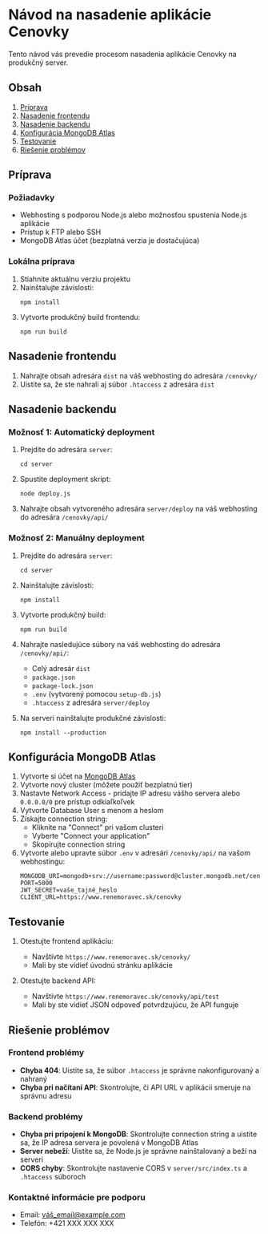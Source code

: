 # Návod na nasadenie aplikácie Cenovky

Tento návod vás prevedie procesom nasadenia aplikácie Cenovky na produkčný server.

## Obsah

1. [Príprava](#príprava)
2. [Nasadenie frontendu](#nasadenie-frontendu)
3. [Nasadenie backendu](#nasadenie-backendu)
4. [Konfigurácia MongoDB Atlas](#konfigurácia-mongodb-atlas)
5. [Testovanie](#testovanie)
6. [Riešenie problémov](#riešenie-problémov)

## Príprava

### Požiadavky
- Webhosting s podporou Node.js alebo možnosťou spustenia Node.js aplikácie
- Prístup k FTP alebo SSH
- MongoDB Atlas účet (bezplatná verzia je dostačujúca)

### Lokálna príprava
1. Stiahnite aktuálnu verziu projektu
2. Nainštalujte závislosti:
   ```
   npm install
   ```
3. Vytvorte produkčný build frontendu:
   ```
   npm run build
   ```

## Nasadenie frontendu

1. Nahrajte obsah adresára `dist` na váš webhosting do adresára `/cenovky/`
2. Uistite sa, že ste nahrali aj súbor `.htaccess` z adresára `dist`

## Nasadenie backendu

### Možnosť 1: Automatický deployment
1. Prejdite do adresára `server`:
   ```
   cd server
   ```
2. Spustite deployment skript:
   ```
   node deploy.js
   ```
3. Nahrajte obsah vytvoreného adresára `server/deploy` na váš webhosting do adresára `/cenovky/api/`

### Možnosť 2: Manuálny deployment
1. Prejdite do adresára `server`:
   ```
   cd server
   ```
2. Nainštalujte závislosti:
   ```
   npm install
   ```
3. Vytvorte produkčný build:
   ```
   npm run build
   ```
4. Nahrajte nasledujúce súbory na váš webhosting do adresára `/cenovky/api/`:
   - Celý adresár `dist`
   - `package.json`
   - `package-lock.json`
   - `.env` (vytvorený pomocou `setup-db.js`)
   - `.htaccess` z adresára `server/deploy`

5. Na serveri nainštalujte produkčné závislosti:
   ```
   npm install --production
   ```

## Konfigurácia MongoDB Atlas

1. Vytvorte si účet na [MongoDB Atlas](https://www.mongodb.com/cloud/atlas)
2. Vytvorte nový cluster (môžete použiť bezplatnú tier)
3. Nastavte Network Access - pridajte IP adresu vášho servera alebo `0.0.0.0/0` pre prístup odkiaľkoľvek
4. Vytvorte Database User s menom a heslom
5. Získajte connection string:
   - Kliknite na "Connect" pri vašom clusteri
   - Vyberte "Connect your application"
   - Skopírujte connection string
6. Vytvorte alebo upravte súbor `.env` v adresári `/cenovky/api/` na vašom webhostingu:
   ```
   MONGODB_URI=mongodb+srv://username:password@cluster.mongodb.net/cenovky
   PORT=5000
   JWT_SECRET=vaše_tajné_heslo
   CLIENT_URL=https://www.renemoravec.sk/cenovky
   ```

## Testovanie

1. Otestujte frontend aplikáciu:
   - Navštívte `https://www.renemoravec.sk/cenovky/`
   - Mali by ste vidieť úvodnú stránku aplikácie

2. Otestujte backend API:
   - Navštívte `https://www.renemoravec.sk/cenovky/api/test`
   - Mali by ste vidieť JSON odpoveď potvrdzujúcu, že API funguje

## Riešenie problémov

### Frontend problémy
- **Chyba 404**: Uistite sa, že súbor `.htaccess` je správne nakonfigurovaný a nahraný
- **Chyba pri načítaní API**: Skontrolujte, či API URL v aplikácii smeruje na správnu adresu

### Backend problémy
- **Chyba pri pripojení k MongoDB**: Skontrolujte connection string a uistite sa, že IP adresa servera je povolená v MongoDB Atlas
- **Server nebeží**: Uistite sa, že Node.js je správne nainštalovaný a beží na serveri
- **CORS chyby**: Skontrolujte nastavenie CORS v `server/src/index.ts` a `.htaccess` súboroch

### Kontaktné informácie pre podporu
- Email: váš_email@example.com
- Telefón: +421 XXX XXX XXX 